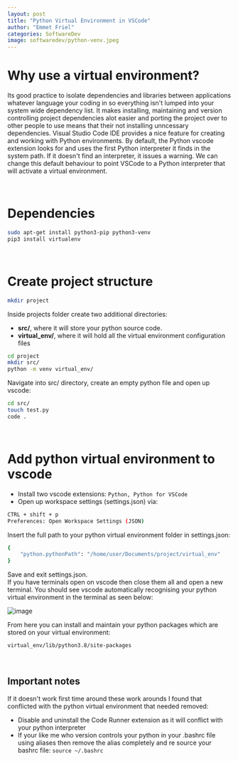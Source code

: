 ```yaml
---
layout: post
title: "Python Virtual Environment in VSCode"
author: "Emmet Friel"
categories: SoftwareDev
image: softwaredev/python-venv.jpeg
---
```


# Why use a virtual environment?
Its good practice to isolate dependencies and libraries between applications whatever language your coding in so everything isn't lumped into your system wide dependency list. It makes installing, maintaining and version controlling project dependencies alot easier and porting the project over to other people to use means that their not installing unncessary dependencies. Visual Studio Code IDE provides a nice feature for creating and working with Python environments. By default, the Python vscode extension looks for and uses the first Python interpreter it finds in the system path. If it doesn't find an interpreter, it issues a warning. We can change this default behaviour to point VSCode to a Python interpreter that will activate a virtual environment.

<br>

# Dependencies

```bash
sudo apt-get install python3-pip python3-venv
pip3 install virtualenv
```
<br>

# Create project structure 

```bash
mkdir project
```

Inside projects folder create two additional directories:
- **src/**,  where it will store your python source code.
- **virtual_env/**, where it will hold all the virtual environment configuration files

```bash
cd project
mkdir src/
python -m venv virtual_env/
```
Navigate into src/ directory, create an empty python file and open up vscode:

```bash
cd src/
touch test.py
code .
```
<br>

# Add python virtual environment to vscode

- Install two vscode extensions: ```Python, Python for VSCode```
- Open up workspace settings (settings.json) via:

```bash
CTRL + shift + p
Preferences: Open Workspace Settings (JSON)
```
Insert the full path to your python virtual environment folder in settings.json:

```bash
{ 
    "python.pythonPath": "/home/user/Documents/project/virtual_env" 
}
```
Save and exit settings.json. <br>
If you have terminals open on vscode then close them all and open a new terminal. You should see vscode automatically recognising your python virtual environment in the terminal as seen below:

![image]({{site.github.url}}/assets/img/softwaredev/python-venv.png)
<br>

From here you can install and maintain your python packages which are stored on your virtual environment:

```bash
virtual_env/lib/python3.8/site-packages
```
<br>

## Important notes

If it doesn't work first time around these work arounds I found that conflicted with the python virtual environment that needed removed:

- Disable and uninstall the Code Runner extension as it will conflict with your python interpreter
- If your like me who version controls your python in your .bashrc file using aliases then remove the alias completely and re source your bashrc file: ```source ~/.bashrc```